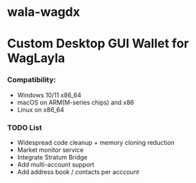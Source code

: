 # wala-wagdx
# Custom Desktop GUI Wallet for WagLayla

### Compatibility:
- Windows 10/11 x86_64
- macOS on ARM(M-series chips) and x86
- Linux on x86_64
### TODO List
- Widespread code cleanup + memory cloning reduction
- Market monitor service
- Integrate Stratum Bridge
- Add multi-account support
- Add address book / contacts per acccount
